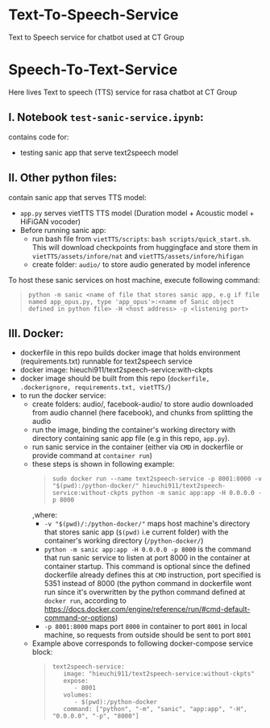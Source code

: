 # Text-To-Speech-Service
Text to Speech service for chatbot used at CT Group

# Speech-To-Text-Service
Here lives Text to speech (TTS) service for rasa chatbot at CT Group

## I. Notebook `test-sanic-service.ipynb`:
contains code for:
- testing sanic app that serve text2speech model

## II. Other python files:
contain sanic app that serves TTS model:
- `app.py` serves vietTTS TTS model (Duration model + Acoustic model + HiFiGAN vocoder)
- Before running sanic app:
  - run bash file from `vietTTS/scripts`: `bash scripts/quick_start.sh`. This will download checkpoints from huggingface and store them in `vietTTS/assets/infore/nat` and `vietTTS/assets/infore/hifigan`
  - create folder: `audio/` to store audio generated by model inference

To host these sanic services on host machine, execute following command:
  >```
  > python -m sanic <name of file that stores sanic app, e.g if file named app_opus.py, type 'app_opus'>:<name of Sanic object defined in python file> -H <host address> -p <listening port>
  >```

## III. Docker:
- dockerfile in this repo builds docker image that holds environment (requirements.txt) runnable for text2speech service
- docker image: hieuchi911/text2speech-service:with-ckpts
- docker image should be built from this repo (`dockerfile, .dockerignore, requirements.txt, vietTTS/`)
- to run the docker service:
  - create folders: audio/, facebook-audio/ to store audio downloaded from audio channel (here facebook), and chunks from splitting the audio
  - run the image, binding the container's working directory with directory containing sanic app file (e.g in this repo, `app.py`).
  - run sanic service in the container (either via `CMD` in dockerfile or provide command at `container run`)
  - these steps is shown in following example:
    >```
    > sudo docker run --name text2speech-service -p 8001:8000 -v "$(pwd):/python-docker/" hieuchi911/text2speech-service:without-ckpts python -m sanic app:app -H 0.0.0.0 -p 8000
    >```
    ,where:
    - `-v "$(pwd)/:/python-docker/"` maps host machine's directory that stores sanic app (`$(pwd)` i.e current folder) with the container's working directory (`/python-docker/`)
    - `python -m sanic app:app -H 0.0.0.0 -p 8000` is the command that run sanic service to listen at port 8000 in the container at container startup. This command is optional since the defined dockerfile already defines this at `CMD` instruction, port specified is 5351 instead of 8000 (the python command in dockerfile wont run since it's overwritten by the python command defined at `docker run`, according to https://docs.docker.com/engine/reference/run/#cmd-default-command-or-options)
    - `-p 8001:8000` maps port `8000` in container to port `8001` in local machine, so requests from outside should be sent to port `8001`
  - Example above corresponds to following docker-compose service block:
    >```
    >text2speech-service:
    >    image: "hieuchi911/text2speech-service:without-ckpts"
    >    expose:
    >       - 8001
    >    volumes:
    >       - $(pwd):/python-docker
    >    command: ["python", "-m", "sanic", "app:app", "-H", "0.0.0.0", "-p", "8000"]
    >```
